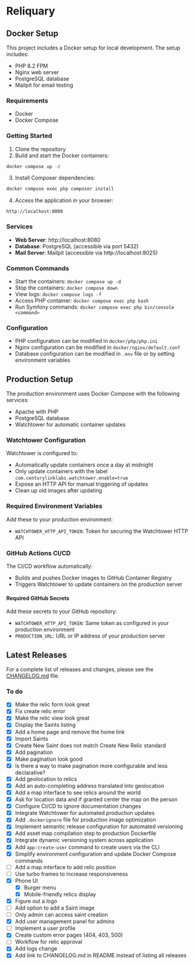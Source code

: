 # Reliquary

## Docker Setup

This project includes a Docker setup for local development. The setup includes:

- PHP 8.2 FPM
- Nginx web server
- PostgreSQL database
- Mailpit for email testing

### Requirements

- Docker
- Docker Compose

### Getting Started

1. Clone the repository
2. Build and start the Docker containers:

```bash
docker compose up -d
```

3. Install Composer dependencies:

```bash
docker compose exec php composer install
```

4. Access the application in your browser:

```
http://localhost:8080
```

### Services

- **Web Server**: http://localhost:8080
- **Database**: PostgreSQL (accessible via port 5432)
- **Mail Server**: Mailpit (accessible via http://localhost:8025)

### Common Commands

- Start the containers: `docker compose up -d`
- Stop the containers: `docker compose down`
- View logs: `docker compose logs -f`
- Access PHP container: `docker compose exec php bash`
- Run Symfony commands: `docker compose exec php bin/console <command>`

### Configuration

- PHP configuration can be modified in `docker/php/php.ini`
- Nginx configuration can be modified in `docker/nginx/default.conf`
- Database configuration can be modified in `.env` file or by setting environment variables

## Production Setup

The production environment uses Docker Compose with the following services:
- Apache with PHP
- PostgreSQL database
- Watchtower for automatic container updates

### Watchtower Configuration

Watchtower is configured to:
- Automatically update containers once a day at midnight
- Only update containers with the label `com.centurylinklabs.watchtower.enable=true`
- Expose an HTTP API for manual triggering of updates
- Clean up old images after updating

### Required Environment Variables

Add these to your production environment:
- `WATCHTOWER_HTTP_API_TOKEN`: Token for securing the Watchtower HTTP API

### GitHub Actions CI/CD

The CI/CD workflow automatically:
- Builds and pushes Docker images to GitHub Container Registry
- Triggers Watchtower to update containers on the production server

#### Required GitHub Secrets

Add these secrets to your GitHub repository:
- `WATCHTOWER_HTTP_API_TOKEN`: Same token as configured in your production environment
- `PRODUCTION_URL`: URL or IP address of your production server

## Latest Releases

For a complete list of releases and changes, please see the [CHANGELOG.md](CHANGELOG.md) file.


### To do
* [x] Make the relic form look great
* [x] Fix create relic error
* [x] Make the relic view look great
* [x] Display the Saints listing
* [x] Add a home page and remove the home link
* [x] Import Saints
* [x] Create New Saint does not match Create New Relic standard
* [x] Add pagination
* [x] Make pagination look good
* [x] Is there a way to make pagination more configurable and less declarative?
* [x] Add geolocation to relics
* [x] Add an auto-completing address translated into geolocation
* [x] Add a map interface to see relics around the world
* [x] Ask for location data and if granted center the map on the person 
* [x] Configure CI/CD to ignore documentation changes
* [x] Integrate Watchtower for automated production updates
* [x] Add `.dockerignore` file for production image optimization
* [x] Implement semantic release configuration for automated versioning
* [x] Add asset map compilation step to production Dockerfile
* [x] Integrate dynamic versioning system across application
* [x] Add `app:create-user` command to create users via the CLI
* [x] Simplify environment configuration and update Docker Compose commands
* [ ] Add a map interface to add relic position
* [ ] Use turbo frames to increase responsiveness
* [x] Phone UI
  * [x] Burger menu
  * [x] Mobile-friendly relics display
* [x] Figure out a logo
* [ ] Add option to add a Saint image
* [ ] Only admin can access saint creation
* [x] Add user management panel for admins
* [ ] Implement a user profile
* [x] Create custom error pages (404, 403, 500)
* [ ] Workflow for relic approval
* [x] Add logs change
* [x] Add link to CHANGELOG.md in README instead of listing all releases
